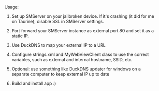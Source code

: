 Usage:

1. Set up SMServer on your jailbroken device. If it's crashing (it did for me on Taurine), disable SSL in SMServer settings.

2. Port forward your SMServer instance as external port 80 and set it as a static IP.

3. Use DuckDNS to map your external IP to a URL

4. Configure strings.xml and MyWebViewClient class to use the correct variables, such as external and internal hostname, SSID, etc.

5. Optional: use something like DuckDNS updater for windows on a separate computer to keep external IP up to date

6. Build and install app :)